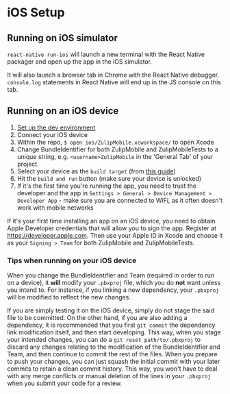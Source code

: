 # iOS Setup

## Running on iOS simulator
`react-native run-ios` will launch a new terminal with the React Native
packager and open up the app in the iOS simulator.

It will also launch a browser tab in Chrome with the React Native debugger.
`console.log` statements in React Native will end up in the JS console on
this tab.

## Running on an iOS device
1. [Set up the dev environment](#setting-up-a-dev-environment)
2. Connect your iOS device
3. Within the repo, `$ open ios/ZulipMobile.xcworkspace/` to open Xcode
4. Change BundleIdentifier for both ZulipMobile and ZulipMobileTests to a
unique string, e.g. `<username>ZulipMobile` in the 'General Tab' of your project.
5. Select your device as the `build target` (from [this guide](https://facebook.github.io/react-native/docs/running-on-device-ios.html))
6. Hit the `build and run` button (make sure your device is unlocked)
7. If it's the first time you're running the app, you need to trust the
developer and the app in `Settings > General > Device Management > Developer
App` - make sure you are connected to WiFi, as it often doesn't work with
mobile networks

If it's your first time installing an app on an iOS device, you need to
obtain Apple Developer credentials that will allow you to sign the app.
Register at https://developer.apple.com. Then use your Apple ID in Xcode
and choose it as your `Signing > Team` for both ZulipMobile and ZulipMobileTests.

### Tips when running on your iOS device
When you change the BundleIdentifier and Team (required in order to run on a device),
it **will** modify your `.pbxproj` file, which you do **not** want unless you intend
to. For instance, if you linking a new dependency, your `.pbxproj` will be modified to
reflect the new changes.

If you are simply testing it on the iOS device, simply do not stage the said file to
be committed. On the other hand, if you are also adding a dependency, it is recommended
that you first `git commit` the dependency link modification itself, and then start
developing. This way, when you stage your intended changes, you can do a `git reset
path/to/.pbxproj` to discard any changes relating to the modification of the BundleIdentifier
and Team, and then continue to commit the rest of the files. When you prepare to push your
changes, you can just squash the initial commit with your later commits to retain a clean
commit history. This way, you won't have to deal with any merge conflicts or manual
deletion of the lines in your `.pbxproj` when you submit your code for a review.
